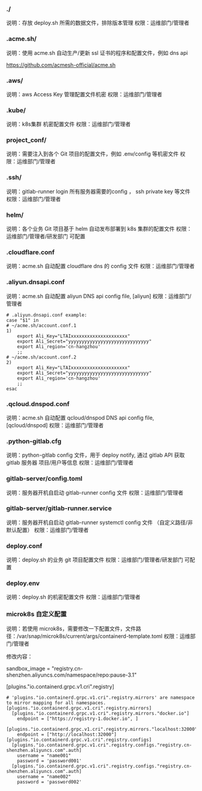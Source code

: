 ### ./
说明：存放 deploy.sh 所需的数据文件，排除版本管理
权限：运维部门/管理者

### .acme.sh/
说明：使用 acme.sh 自动生产/更新 ssl 证书的程序和配置文件，例如 dns api

https://github.com/acmesh-official/acme.sh

### .aws/
说明：aws Access Key 管理配置文件机密
权限：运维部门/管理者

### .kube/
说明：k8s集群 机密配置文件
权限：运维部门/管理者

### project_conf/
说明：需要注入到各个 Git 项目的配置文件，例如 .env/config 等机密文件
权限：运维部门/管理者

### .ssh/
说明：gitlab-runner login 所有服务器需要的config ， ssh private key 等文件
权限：运维部门/管理者

### helm/
说明：各个业务 Git 项目基于 helm 自动发布部署到 k8s 集群的配置文件
权限：运维部门/管理者/研发部门 可配置

### .cloudflare.conf
说明：acme.sh 自动配置 cloudflare dns 的 config 文件
权限：运维部门/管理者

### .aliyun.dnsapi.conf
说明：acme.sh 自动配置 aliyun DNS api config file, [aliyun]
权限：运维部门/管理者

```
# .aliyun.dnsapi.conf example:
case "$1" in
# ~/acme.sh/account.conf.1
1)
    export Ali_Key="LTAIxxxxxxxxxxxxxxxxxxxxx"
    export Ali_Secret="yyyyyyyyyyyyyyyyyyyyyyyyyyyyyy"
    export Ali_region='cn-hangzhou'
    ;;
# ~/acme.sh/account.conf.2
2)
    export Ali_Key="LTAIxxxxxxxxxxxxxxxxxxxxx"
    export Ali_Secret="yyyyyyyyyyyyyyyyyyyyyyyyyyyyyy"
    export Ali_region='cn-hangzhou'
    ;;
esac
```

### .qcloud.dnspod.conf
说明：acme.sh 自动配置 qcloud/dnspod DNS api config file, [qcloud/dnspod]
权限：运维部门/管理者

### .python-gitlab.cfg
说明：python-gitlab config 文件，用于 deploy notify, 通过 gitlab API 获取 gitlab 服务器 项目/用户等信息
权限：运维部门/管理者

### gitlab-server/config.toml
说明：服务器开机自启动 gitlab-runner config 文件
权限：运维部门/管理者

### gitlab-server/gitlab-runner.service
说明：服务器开机自启动 gitlab-runner systemctl config 文件 （自定义路径/非默认配置）
权限：运维部门/管理者

### deploy.conf
说明：deploy.sh 的业务 git 项目配置文件
权限：运维部门/管理者/研发部门 可配置

### deploy.env
说明：deploy.sh 的机密配置文件
权限：运维部门/管理者

### microk8s 自定义配置
说明：若使用 microk8s，需要修改一下配置文件，文件路径：/var/snap/microk8s/current/args/containerd-template.toml
权限：运维部门/管理者

修改内容：

  sandbox_image = "registry.cn-shenzhen.aliyuncs.com/namespace/repo:pause-3.1"

  [plugins."io.containerd.grpc.v1.cri".registry]

    # 'plugins."io.containerd.grpc.v1.cri".registry.mirrors' are namespace to mirror mapping for all namespaces.
    [plugins."io.containerd.grpc.v1.cri".registry.mirrors]
      [plugins."io.containerd.grpc.v1.cri".registry.mirrors."docker.io"]
        endpoint = ["https://registry-1.docker.io", ]
      [plugins."io.containerd.grpc.v1.cri".registry.mirrors."localhost:32000"]
        endpoint = ["http://localhost:32000"]
    [plugins."io.containerd.grpc.v1.cri".registry.configs]
      [plugins."io.containerd.grpc.v1.cri".registry.configs."registry.cn-shenzhen.aliyuncs.com".auth]
        username = "name001"
        password = 'password001'
      [plugins."io.containerd.grpc.v1.cri".registry.configs."registry.cn-shenzhen.aliyuncs.com".auth]
        username = "name002"
        password = 'password002'
